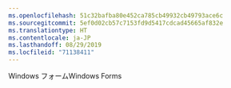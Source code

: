 ```yaml
---
ms.openlocfilehash: 51c32bafba80e452ca785cb49932cb49793ace6c
ms.sourcegitcommit: 5ef0d02cb57c7153fd9d5417cdcad45665af832e
ms.translationtype: HT
ms.contentlocale: ja-JP
ms.lasthandoff: 08/29/2019
ms.locfileid: "71138411"
---
```

<span data-ttu-id="810ba-101">Windows フォーム</span><span class="sxs-lookup"><span data-stu-id="810ba-101">Windows Forms</span></span>